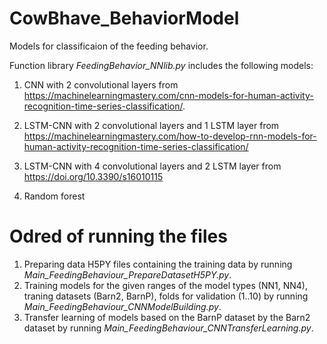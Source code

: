 # CowBhave_BehaviorModel

Models for classificaion of the feeding behavior.

Function library *FeedingBehavior_NNlib.py* includes the following models:

1. CNN with 2 convolutional layers from https://machinelearningmastery.com/cnn-models-for-human-activity-recognition-time-series-classification/.

2. LSTM-CNN with 2 convolutional layers and 1 LSTM layer from https://machinelearningmastery.com/how-to-develop-rnn-models-for-human-activity-recognition-time-series-classification/

3. LSTM-CNN with 4 convolutional layers and 2 LSTM layer from https://doi.org/10.3390/s16010115

4. Random forest

# Odred of running the files
1. Preparing data H5PY files containing the training data by running *Main_FeedingBehaviour_PrepareDatasetH5PY.py*.
2. Training models for the given ranges of the model types (NN1, NN4), traning datasets (Barn2, BarnP), folds for validation (1..10) by running *Main_FeedingBehaviour_CNNModelBuilding.py*.
3. Transfer learning of models based on the BarnP dataset by the Barn2 dataset by running *Main_FeedingBehaviour_CNNTransferLearning.py*.
